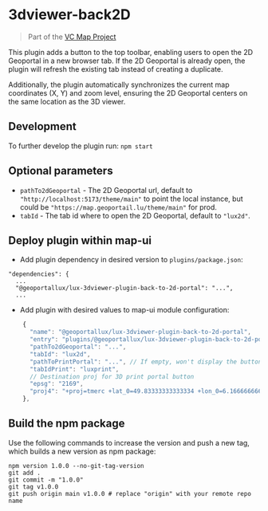 # 3dviewer-back2D

> Part of the [VC Map Project](https://github.com/virtualcitySYSTEMS/map-ui)

This plugin adds a button to the top toolbar, enabling users to open the 2D Geoportal in a new browser tab. If the 2D Geoportal is already open, the plugin will refresh the existing tab instead of creating a duplicate.

Additionally, the plugin automatically synchronizes the current map coordinates (X, Y) and zoom level, ensuring the 2D Geoportal centers on the same location as the 3D viewer.

## Development

To further develop the plugin run: `npm start`

## Optional parameters

- `pathTo2dGeoportal` - The 2D Geoportal url, default to `"http://localhost:5173/theme/main"` to point the local instance, but could be `"https://map.geoportail.lu/theme/main"` for prod.
- `tabId` - The tab id where to open the 2D Geoportal, default to `"lux2d"`.

## Deploy plugin within map-ui

- Add plugin dependency in desired version to `plugins/package.json`:

```
"dependencies": {
  ...
  "@geoportallux/lux-3dviewer-plugin-back-to-2d-portal": "...",
  ...
```

- Add plugin with desired values to map-ui module configuration:

```js
    {
      "name": "@geoportallux/lux-3dviewer-plugin-back-to-2d-portal",
      "entry": "plugins/@geoportallux/lux-3dviewer-plugin-back-to-2d-portal/index.js",
      "pathTo2dGeoportal": "...",
      "tabId": "lux2d",
      "pathToPrintPortal": "...", // If empty, won't display the button to 3D print portal
      "tabIdPrint": "luxprint",
      // Destination proj for 3D print portal button
      "epsg": "2169",
      "proj4": "+proj=tmerc +lat_0=49.83333333333334 +lon_0=6.166666666666667 +k=1 +x_0=80000 +y_0=100000 +ellps=intl +towgs84=-189.681,18.3463,-42.7695,-0.33746,-3.09264,2.53861,0.4598 +units=m +no_defs"
    },
```

## Build the npm package

Use the following commands to increase the version and push a new tag, which builds a new version as npm package:

```shell
npm version 1.0.0 --no-git-tag-version
git add .
git commit -m "1.0.0"
git tag v1.0.0
git push origin main v1.0.0 # replace "origin" with your remote repo name

```
